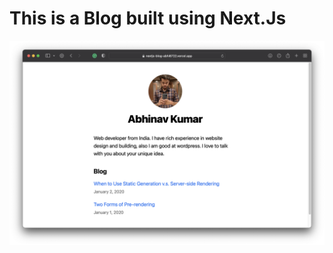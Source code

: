 # This is a Blog built using Next.Js
<img src="https://github.com/Abhi6722/nextjs-blog/blob/main/public/images/nextjs-blog.png" align="centre"> 
